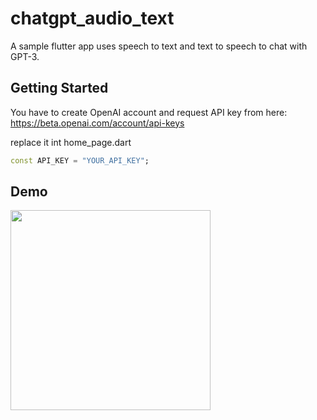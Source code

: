 # chatgpt_audio_text

A sample flutter app uses speech to text and text to speech to chat with GPT-3.

## Getting Started

You have to create OpenAI account and request API key from here: https://beta.openai.com/account/api-keys

replace it int home_page.dart

```dart
const API_KEY = "YOUR_API_KEY";
```

## Demo

<img src="https://github.com/ponnamkarthik/flutter-chatgpt-demo/raw/main/screenshots/demo.gif" width="320" />